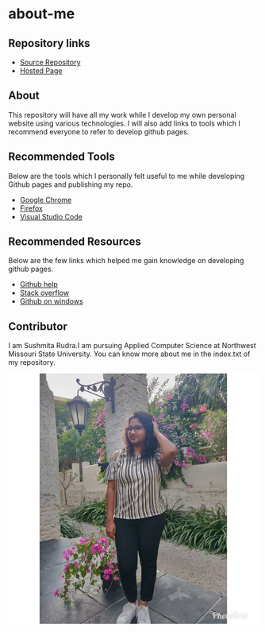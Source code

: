 # about-me

## Repository links

* [Source Repository](https://github.com/Sushmita-Rudra/about-me)
* [Hosted Page](https://sushmita-rudra.github.io/about-me/)

## About

This repository will have all my work while I develop my own personal website using various technologies. I will also add links to tools which I recommend everyone to refer to develop github pages.

## Recommended Tools

Below are the tools which I personally felt useful to me while developing Github pages and publishing my repo.

* [Google Chrome](https://www.google.com/chrome/)
* [Firefox](https://www.mozilla.org/en-US/firefox/)
* [Visual Studio Code](https://code.visualstudio.com/)

## Recommended Resources

Below are the few links which helped me gain knowledge on developing github pages.

* [Github help](https://help.github.com/en/articles/basic-writing-and-formatting-syntax)
* [Stack overflow](https://stackoverflow.com/)
* [Github on windows](https://www.thewindowsclub.com/github-tutorial)

## Contributor

I am Sushmita Rudra.I am pursuing Applied Computer Science at Northwest Missouri State University.
You can know more about me in the index.txt of my repository.

![Sushmita Rudra](Photo2.jpg "Sushmita Rudra")



